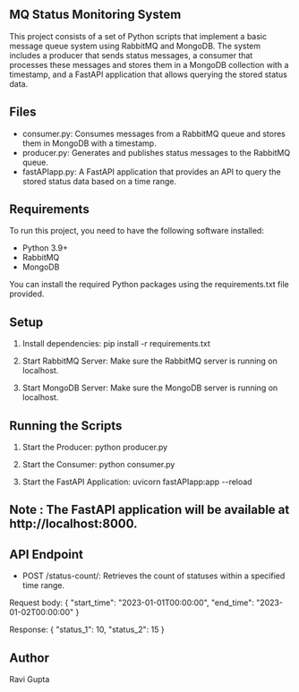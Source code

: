 ## MQ Status Monitoring System ##
This project consists of a set of Python scripts that implement a basic message queue system using RabbitMQ and MongoDB. The system includes a producer that sends status messages, a consumer that processes these messages and stores them in a MongoDB collection with a timestamp, and a FastAPI application that allows querying the stored status data.

## Files ##
* consumer.py: Consumes messages from a RabbitMQ queue and stores them in MongoDB with a timestamp.
* producer.py: Generates and publishes status messages to the RabbitMQ queue.
* fastAPIapp.py: A FastAPI application that provides an API to query the stored status data based on a time range.

## Requirements ##
To run this project, you need to have the following software installed:

* Python 3.9+
* RabbitMQ
* MongoDB

You can install the required Python packages using the requirements.txt file provided.

## Setup ##
1. Install dependencies:
pip install -r requirements.txt

2. Start RabbitMQ Server:
Make sure the RabbitMQ server is running on localhost.

3. Start MongoDB Server:
Make sure the MongoDB server is running on localhost.

## Running the Scripts ##
1. Start the Producer:
python producer.py

2. Start the Consumer:
python consumer.py

3. Start the FastAPI Application:
uvicorn fastAPIapp:app --reload

## Note : The FastAPI application will be available at http://localhost:8000.

## API Endpoint ##
* POST /status-count/: Retrieves the count of statuses within a specified time range.

Request body:
{
  "start_time": "2023-01-01T00:00:00",
  "end_time": "2023-01-02T00:00:00"
}

Response:
{
  "status_1": 10,
  "status_2": 15
}


## Author ##
Ravi Gupta




